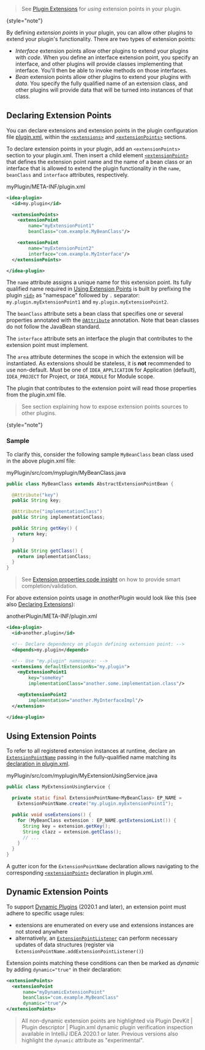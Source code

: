 [//]: # (title: Extension Points)

<show-structure for="chapter" depth="2"/>

<!-- Copyright 2000-2022 JetBrains s.r.o. and contributors. Use of this source code is governed by the Apache 2.0 license. -->

> See [Plugin Extensions](plugin_extensions.md) for _using_ extension points in your plugin.
>
{style="note"}

By defining _extension points_ in your plugin, you can allow other plugins to extend your plugin's functionality.
There are two types of extension points:

* _Interface_ extension points allow other plugins to extend your plugins with _code_.
  When you define an interface extension point, you specify an interface, and other plugins will provide classes implementing that interface.
  You'll then be able to invoke methods on those interfaces.
* _Bean_ extension points allow other plugins to extend your plugins with _data_.
  You specify the fully qualified name of an extension class, and other plugins will provide data that will be turned into instances of that class.

## Declaring Extension Points

You can declare extensions and extension points in the plugin configuration file <path>[plugin.xml](plugin_configuration_file.md)</path>, within the [`<extensions>`](plugin_configuration_file.md#idea-plugin__extensions) and [`<extensionPoints>`](plugin_configuration_file.md#idea-plugin__extensionPoints) sections.

To declare extension points in your plugin, add an `<extensionPoints>` section to your <path>plugin.xml</path>.
Then insert a child element [`<extensionPoint>`](plugin_configuration_file.md#idea-plugin__extensionPoints__extensionPoint) that defines the extension point name and the name of a bean class or an interface that is allowed to extend the plugin functionality in the `name`, `beanClass` and `interface` attributes, respectively.

<path>myPlugin/META-INF/plugin.xml</path>

```xml
<idea-plugin>
  <id>my.plugin</id>

  <extensionPoints>
    <extensionPoint
        name="myExtensionPoint1"
        beanClass="com.example.MyBeanClass"/>

    <extensionPoint
        name="myExtensionPoint2"
        interface="com.example.MyInterface"/>
  </extensionPoints>

</idea-plugin>
```

The `name` attribute assigns a unique name for this extension point.
Its fully qualified name required in [Using Extension Points](#using-extension-points) is built by prefixing the plugin [`<id>`](plugin_configuration_file.md#idea-plugin__id) as "namespace" followed by `.` separator: `my.plugin.myExtensionPoint1` and `my.plugin.myExtensionPoint2`.

The `beanClass` attribute sets a bean class that specifies one or several properties annotated with the [`@Attribute`](%gh-ic%/platform/util/src/com/intellij/util/xmlb/annotations/Attribute.java) annotation.
Note that bean classes do not follow the JavaBean standard.

The `interface` attribute sets an interface the plugin that contributes to the extension point must implement.

The `area` attribute determines the scope in which the extension will be instantiated.
As extensions should be stateless, it is **not** recommended to use non-default.
Must be one of `IDEA_APPLICATION` for Application (default), `IDEA_PROJECT` for Project, or `IDEA_MODULE` for Module scope.

The plugin that contributes to the extension point will read those properties from the <path>plugin.xml</path> file.

> See [](bundling_plugin_openapi_sources.md) section explaining how to expose extension points sources to other plugins.
>
{style="note"}

### Sample

To clarify this, consider the following sample `MyBeanClass` bean class used in the above <path>plugin.xml</path> file:

<path>myPlugin/src/com/myplugin/MyBeanClass.java</path>

```java
public class MyBeanClass extends AbstractExtensionPointBean {

  @Attribute("key")
  public String key;

  @Attribute("implementationClass")
  public String implementationClass;

  public String getKey() {
    return key;
  }

  public String getClass() {
    return implementationClass;
  }
}
```

> See [Extension properties code insight](plugin_extensions.md#extension-properties-code-insight) on how to provide smart completion/validation.
>

For above extension points usage in _anotherPlugin_ would look like this (see also [Declaring Extensions](plugin_extensions.md#declaring-extensions)):

<path>anotherPlugin/META-INF/plugin.xml</path>

```xml
<idea-plugin>
  <id>another.plugin</id>

  <!-- Declare dependency on plugin defining extension point: -->
  <depends>my.plugin</depends>

  <!-- Use "my.plugin" namespace: -->
  <extensions defaultExtensionNs="my.plugin">
    <myExtensionPoint1
        key="someKey"
        implementationClass="another.some.implementation.class"/>

    <myExtensionPoint2
        implementation="another.MyInterfaceImpl"/>
  </extension>

</idea-plugin>
```

## Using Extension Points
To refer to all registered extension instances at runtime, declare an [`ExtensionPointName`](%gh-ic%/platform/extensions/src/com/intellij/openapi/extensions/ExtensionPointName.java) passing in the fully-qualified name matching its [declaration in plugin.xml](#declaring-extension-points).

<path>myPlugin/src/com/myplugin/MyExtensionUsingService.java</path>

```java
public class MyExtensionUsingService {

  private static final ExtensionPointName<MyBeanClass> EP_NAME =
    ExtensionPointName.create("my.plugin.myExtensionPoint1");

  public void useExtensions() {
    for (MyBeanClass extension : EP_NAME.getExtensionList()) {
      String key = extension.getKey();
      String clazz = extension.getClass();
      // ...
    }
  }
}
```

A gutter icon for the `ExtensionPointName` declaration allows navigating to the corresponding [`<extensionPoint>`](plugin_configuration_file.md#idea-plugin__extensionPoints__extensionPoint) declaration in <path>plugin.xml</path>.

## Dynamic Extension Points
To support [Dynamic Plugins](dynamic_plugins.md) (2020.1 and later), an extension point must adhere to specific usage rules:

- extensions are enumerated on every use and extensions instances are not stored anywhere
- alternatively, an [`ExtensionPointListener`](%gh-ic%/platform/extensions/src/com/intellij/openapi/extensions/ExtensionPointListener.kt) can perform necessary updates of data structures (register via `ExtensionPointName.addExtensionPointListener()`)

Extension points matching these conditions can then be marked as _dynamic_ by adding `dynamic="true"` in their declaration:

```xml
<extensionPoints>
  <extensionPoint
      name="myDynamicExtensionPoint"
      beanClass="com.example.MyBeanClass"
      dynamic="true"/>
</extensionPoints>
```

> All non-dynamic extension points are highlighted via <control>Plugin DevKit | Plugin descriptor | Plugin.xml dynamic plugin verification</control> inspection available in IntelliJ IDEA 2020.1 or later.
> Previous versions also highlight the `dynamic` attribute as "experimental".
